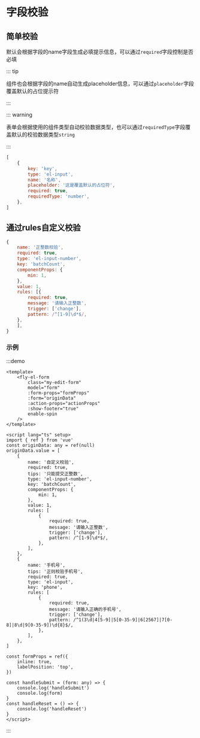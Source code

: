 # 字段校验

## 简单校验

默认会根据字段的name字段生成必填提示信息，可以通过`required`字段控制是否必填

::: tip

组件也会根据字段的name自动生成placeholder信息，可以通过`placeholder`字段覆盖默认的占位提示符

:::

::: warning

表单会根据使用的组件类型自动校验数据类型，也可以通过`requiredType`字段覆盖默认的校验数据类型`string`

:::

>

```js
[
	{
		key: 'key',
		type: 'el-input',
		name: '名称',
		placeholder: '这是覆盖默认的占位符',
		required: true,
		requiredType: 'number',
	},
]
```

## 通过rules自定义校验

```js
{
	name: '正整数校验',
	required: true,
	type: 'el-input-number',
	key: 'batchCount',
	componentProps: {
		min: 1,
	},
	value: 1,
	rules: [{
		required: true,
		message: '请输入正整数',
		trigger: ['change'],
		pattern: /^[1-9]\d*$/,
	},
	],
}

```
### 示例
:::demo

```vue
<template>
	<fly-el-form
		class="my-edit-form"
		model="form"
		:form-props="formProps"
		:form="originData"
		:action-props="actionProps"
		:show-footer="true"
		enable-spin
	/>
</template>

<script lang="ts" setup>
import { ref } from 'vue'
const originData: any = ref(null)
originData.value = [
	{
		name: '自定义校验',
		required: true,
		tips: '只能提交正整数',
		type: 'el-input-number',
		key: 'batchCount',
		componentProps: {
			min: 1,
		},
		value: 1,
		rules: [
			{
				required: true,
				message: '请输入正整数',
				trigger: ['change'],
				pattern: /^[1-9]\d*$/,
			},
		],
	},
	{
		name: '手机号',
		tips: '正则校验手机号',
		required: true,
		type: 'el-input',
		key: 'phone',
		rules: [
			{
				required: true,
				message: '请输入正确的手机号',
				trigger: ['change'],
				pattern: /^1(3\d|4[5-9]|5[0-35-9]|6[2567]|7[0-8]|8\d|9[0-35-9])\d{8}$/,
			},
		],
	},
]

const formProps = ref({
	inline: true,
	labelPosition: 'top',
})

const handleSubmit = (form: any) => {
	console.log('handleSubmit')
	console.log(form)
}
const handleReset = () => {
	console.log('handleReset')
}
</script>
```

:::
